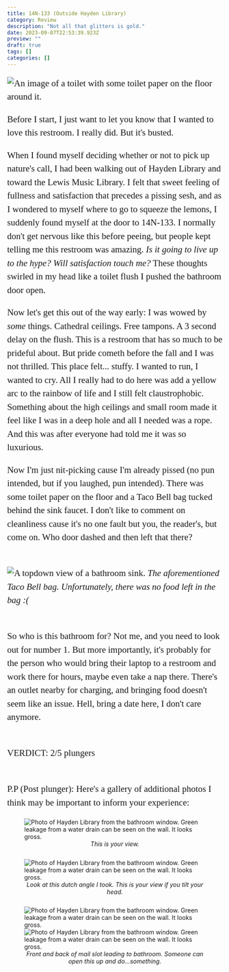 ```yaml
---
title: 14N-133 (Outside Hayden Library)
category: Review
description: "Not all that glitters is gold."
date: 2023-09-07T22:53:39.923Z
preview: ""
draft: true
tags: []
categories: []
---
```

<script context="module">
  import coverimage from '../../assets/articles/14N-133/ToiletAngle169.jpg'
  import image from '../../assets/articles/14N-133/ToiletAngle.jpg'
  import sink from '../../assets/articles/14N-133/SinkTopdown.jpg'
  import greenLeakage from '../../assets/articles/14N-133/GreenLeakage.jpg'
  import greenLeakageDutchAngle from '../../assets/articles/14N-133/GreenLeakageDutchAngle.jpg'
  import mailSlotBack from '../../assets/articles/14N-133/MailSlotBack.jpg'
  import mailSlotFront from '../../assets/articles/14N-133/MailSlotFront.jpg'

  metadata.coverImage = coverimage
</script>

<style>
  /* img {
    margin-bottom: 3ch;
  } */
  p {
    font-family: "miller-display", serif;
    font-weight: 300;
    font-size: 21px;

    line-height: 1.5em;
    margin-bottom: 1em;
  }
  p:first-child {
    margin-top: 3ch;
  }
  p:last-child {
    margin-bottom: 4ch;
  }
  figure {
    margin-bottom: 3ch;
  }
  figcaption {
    text-align: center;
  }

</style>



![An image of a toilet with some toilet paper on the floor around it.]({image})

Before I start, I just want to let you know that I wanted to love this restroom. I really did. But it's busted. 


When I found myself deciding whether or not to pick up nature's call, I had been walking out of Hayden Library and toward the Lewis Music Library. I felt that sweet feeling of fullness and satisfaction that precedes a pissing sesh, and as I wondered to myself where to go to squeeze the lemons, I suddenly found myself at the door to 14N-133. I normally don't get nervous like this before peeing, but people kept telling me this restroom was amazing. <i>Is it going to live up to the hype? Will satisfaction touch me?</i> These thoughts swirled in my head like a toilet flush I pushed the bathroom door open.

Now let's get this out of the way early: I was wowed by *some* things. Cathedral ceilings. Free tampons. A 3 second delay on the flush. This is a restroom that has so much to be prideful about. But pride cometh before the fall and I was not thrilled. This place felt... stuffy. I wanted to run, I wanted to cry. All I really had to do here was add a yellow arc to the rainbow of life and I still felt claustrophobic. Something about the high ceilings and small room made it feel like I was in a deep hole and all I needed was a rope. And this was after everyone had told me it was so luxurious. 

Now I'm just nit-picking cause I'm already pissed (no pun intended, but if you laughed, pun intended). There was some toilet paper on the floor and a Taco Bell bag tucked behind the sink faucet. I don't like to comment on cleanliness cause it's no one fault but you, the reader's, but come on. Who door dashed and then left that there?<br><br> 

![A topdown view of a bathroom sink.]({sink})
*The aforementioned Taco Bell bag. Unfortunately, there was no food left in the bag :\(*<br><br>

So who is this bathroom for? Not me, and you need to look out for number 1. But more importantly, it's probably for the person who would bring their laptop to a restroom and work there for hours, maybe even take a nap there. There's an outlet nearby for charging, and bringing food doesn't seem like an issue. Hell, bring a date here, I don't care anymore.<br><br>

VERDICT: 2/5 plungers<br><br>

P.P (Post plunger): Here's a gallery of additional photos I think may be important to inform your experience:


<figure>
  <img src={greenLeakage} alt="Photo of Hayden Library from the bathroom window. Green leakage from a water drain can be seen on the wall. It looks gross.">
  <figcaption><i>This is your view.</i></figcaption>
</figure>

<figure>
  <img src={greenLeakageDutchAngle} alt="Photo of Hayden Library from the bathroom window. Green leakage from a water drain can be seen on the wall. It looks gross.">
  <figcaption><i>Look at this dutch angle I took. This is your view if you tilt your head.</i></figcaption>
</figure>

<figure>
  <img src={mailSlotBack} alt="Photo of Hayden Library from the bathroom window. Green leakage from a water drain can be seen on the wall. It looks gross.">
  <img src={mailSlotFront} alt="Photo of Hayden Library from the bathroom window. Green leakage from a water drain can be seen on the wall. It looks gross.">
  <figcaption><i>Front and back of mail slot leading to bathroom. Someone can open this up and do...something.</i></figcaption>
</figure>